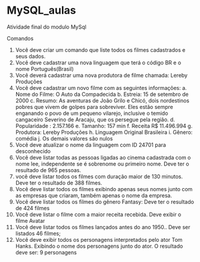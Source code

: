 # MySQL_aulas

Atividade final do modulo MySql

Comandos
1. Você deve criar um comando que liste todos os filmes cadastrados e seus
dados.
2. Você deve cadastrar uma nova linguagem que terá o código BR e o nome
Português(Brasil)
3. Você deverá cadastrar uma nova produtora de filme chamada: Lereby
Produções
4. Você deve cadastrar um novo filme com as seguintes informações:
a. Nome do Filme: O Auto da Compadecida
b. Estreia: 15 de setembro de 2000
c. Resumo: As aventuras de João Grilo e Chicó, dois nordestinos
pobres que vivem de golpes para sobreviver. Eles estão sempre
enganando o povo de um pequeno vilarejo, inclusive o temido
cangaceiro Severino de Aracaju, que os persegue pela região.
d. Popularidade : 2.157.166
e. Tamanho: 157 min
f.
Receita R$ 11.496.994
g. Produtora: Lereby Produções
h. Linguagem Original Brasileira
i. Gênero: comédia
j. Os demais valores são nulos
5. Você deve atualizar o nome da linguagem com ID 24701 para
desconhecido
6. Você deve listar todas as pessoas ligadas ao cinema cadastrada com o
nome lee, independente se é sobrenome ou primeiro nome. Deve ter o
resultado de 965 pessoas.
7. você deve listar todos os filmes com duração maior de 130 minutos. Deve
ter o resultado de 388 filmes.
8. Você deve listar todos os filmes exibindo apenas seus nomes junto com as
empresas que criaram, também apenas o nome da empresa.
9. Você deve listar todos os filmes do gênero Fantasy: Deve ter o resultado
de 424 filmes
10. Você deve listar o filme com a maior receita recebida. Deve exibir o filme
Avatar
11. Você deve listar todos os filmes lançados antes do ano 1950.. Deve ser
listados 46 filmes;
12. Você deve exibir todos os personagens interpretados pelo ator Tom Hanks.
Exibindo o nome dos personagens junto do ator. O resultado deve ser: 9
personagens
